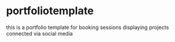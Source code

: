 # portfoliotemplate
this is a portfolio template for booking sessions 
displaying projects 
connected via social media 